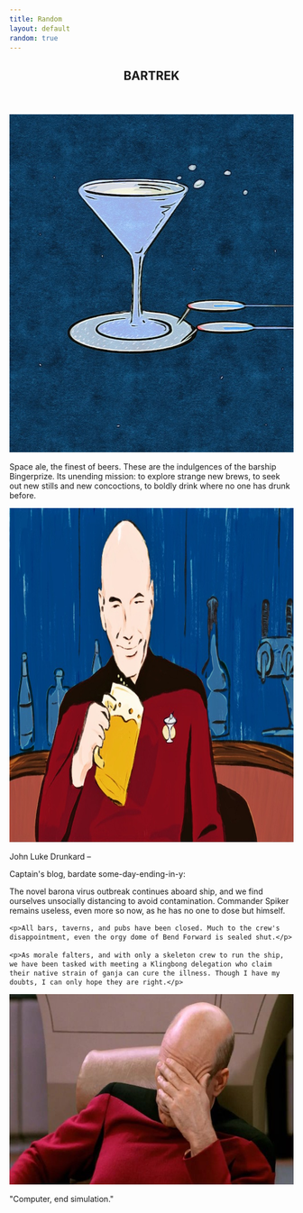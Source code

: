 ```yaml
---
title: Random
layout: default
random: true
---
```


<article class="centerGrid aboutContainer btCont">
  <header class="centerGrid trekTitle">
    <h1 class="txtScale3">BARTREK</h1>
  </header>

  <img src="images/random/bingerprize.jpg" alt="a starship that looks like an overflowing martini glass on a coaster" class="marginTopZero binger photoMedResp" width="600px" height="600px">

  <section class="aboutText trekIntro">
    <p class="aboutText marginTopZero">Space ale, the finest of beers. These are the indulgences of the barship Bingerprize. Its unending mission: to explore strange new brews, to seek out new stills and new concoctions, to boldly drink where no one has drunk before.</p>
  </section>

  <img src="images/random/jeanlukedrunkard.jpg" alt="John Luke Drunkard happy and holding a mug of ale" class="drunkard photoLGResp" width="1000px" height="593px">

  <section class="trekSubHd">
    <p class="smallLeading">John Luke Drunkard –</p>
    <p class="lessLeading">Captain's blog, bardate some-day-ending-in-y:</p>
  </section>

  <section class="aboutText trekStory">
    <p>The novel barona virus outbreak continues aboard ship, and we find ourselves unsocially distancing to avoid contamination. Commander Spiker remains useless, even more so now, as he has no one to dose but himself.</p>

    <p>All bars, taverns, and pubs have been closed. Much to the crew's disappointment, even the orgy dome of Bend Forward is sealed shut.</p>

    <p>As morale falters, and with only a skeleton crew to run the ship, we have been tasked with meeting a Klingbong delegation who claim their native strain of ganja can cure the illness. Though I have my doubts, I can only hope they are right.</p>
  </section>

  <section class="conditionalFlexCol palm justFlexEnd"> <!-- becomes a flex column w. end justification at screen width of 640px or higher -->
    <img src="images/random/picard-facepalm.jpg" alt="Captain Picard facepalming" class="medBreak palm photoLGResp" width="600px" height="338px">
    <p>"Computer, end simulation."</p>
  </section>
</article>
